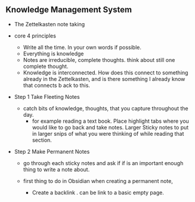 ## Knowledge Management System
- The Zettelkasten note taking
- core 4 principles
	- Write all the time. In your own words if possible.
	- Everything is knowledge
	- Notes are irreducible, complete thoughts.   think about still one complete thought. 
	- Knowledge is interconnected.  How does this connect to something already in the  Zettelkasten, and  is there something I already know that connects b ack to this. 

- Step 1 Take Fleeting Notes
	- catch bits of knowledge, thoughts, that you capture throughout the day. 
		- for example reading a text book. Place highlight tabs where you would like to go back and take notes.  Larger Sticky notes to put in larger snips of what you were thinking of while reading that section. 
- Step 2 Make Permanent Notes
	- go through each sticky notes and ask if if is an important enough thing to write a note about. 

	- first thing to do in Obsidian when creating a permanent note, 
		- Create a backlink . can be link to a basic empty page.